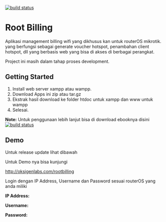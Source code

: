 [![build status](https://secure.travis-ci.org/twitter/typeahead.js.png?branch=master)](http://oksigenlabs.com/)

Root Billing
=============
Aplikasi management billing wifi yang dikhusus kan untuk routerOS mikrotik. yang berfungsi sebagai generate voucher hotspot, penambahan client hotspot, dll yang berbasis web yang bisa di akses di berbagai perangkat.

Project ini masih dalam tahap proses development.

Getting Started
---------------

1. Install web server xampp atau wampp.
2. Download Apps ini zip atau tar.gz
3. Ekstrak hasil download ke folder htdoc untuk xampp dan www untuk wampp
4. Selesai.

**Note:** Untuk penggunaan lebih lanjut bisa di download ebooknya disini [![build status](https://cdn1.iconfinder.com/data/icons/crystalproject/16x16/apps/ark.png?branch=master)](http://oksigenlabs.com) 

Demo
----
Untuk release update lihat dibawah

Untuk Demo nya bisa kunjungi 

http://oksigenlabs.com/rootbilling

Login dengan IP Address, Username dan Password sesuai routerOS yang anda miliki

**IP Address:** 

**Username:** 

**Password:** 

